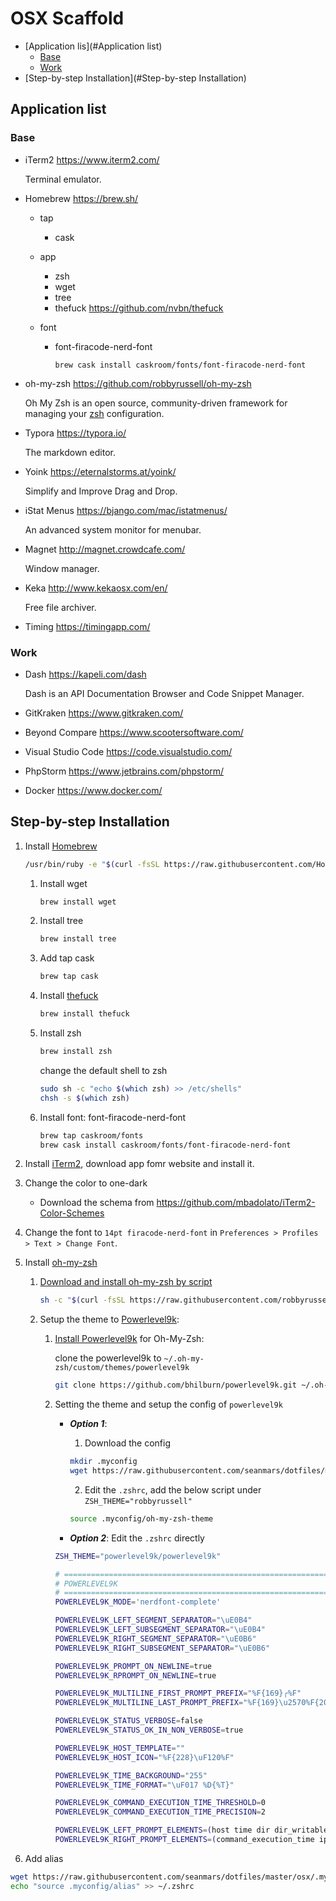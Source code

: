 # OSX Scaffold

- [Application lis](#Application list)
  - [Base](#Base)
  - [Work](#Work)
- [Step-by-step Installation](#Step-by-step Installation)



## Application list

### Base

- iTerm2 https://www.iterm2.com/

  Terminal emulator.

- Homebrew https://brew.sh/

  - tap

    - cask

  - app

     - zsh
     - wget
     - tree
     - thefuck https://github.com/nvbn/thefuck

  - font

     - font-firacode-nerd-font

        `brew cask install caskroom/fonts/font-firacode-nerd-font`

- oh-my-zsh https://github.com/robbyrussell/oh-my-zsh

   Oh My Zsh is an open source, community-driven framework for managing your [zsh](http://www.zsh.org/) configuration.

- Typora https://typora.io/

  The markdown editor.

- Yoink https://eternalstorms.at/yoink/

  Simplify and Improve Drag and Drop.

- iStat Menus https://bjango.com/mac/istatmenus/

  An advanced system monitor for menubar.

- Magnet http://magnet.crowdcafe.com/

  Window manager.

- Keka http://www.kekaosx.com/en/

   Free file archiver.

- Timing https://timingapp.com/

### Work

- Dash https://kapeli.com/dash

  Dash is an API Documentation Browser and Code Snippet Manager.

- GitKraken https://www.gitkraken.com/

- Beyond Compare https://www.scootersoftware.com/

- Visual Studio Code https://code.visualstudio.com/

- PhpStorm https://www.jetbrains.com/phpstorm/

- Docker https://www.docker.com/



## Step-by-step Installation

1. Install [Homebrew](https://brew.sh/)

   ```bash
   /usr/bin/ruby -e "$(curl -fsSL https://raw.githubusercontent.com/Homebrew/install/master/install)"
   ```

   1. Install wget

      ```bash
      brew install wget
      ```

   2. Install tree

      ```bash
      brew install tree
      ```

   3. Add tap cask

      ```bash
      brew tap cask
      ```

   4. Install [thefuck](https://github.com/nvbn/thefuck)

      ```bash
      brew install thefuck
      ```

   5. Install zsh

      ```bash
      brew install zsh
      ```

      change the default shell to zsh

      ```bash
      sudo sh -c "echo $(which zsh) >> /etc/shells"
      chsh -s $(which zsh)
      ```

   6. Install font: font-firacode-nerd-font

      ```bash
      brew tap caskroom/fonts
      brew cask install caskroom/fonts/font-firacode-nerd-font
      ```

2. Install [iTerm2](https://www.iterm2.com/), download app fomr website and install it.

3. Change the color to one-dark

   - Download the schema from https://github.com/mbadolato/iTerm2-Color-Schemes

4. Change the font to `14pt firacode-nerd-font` in `Preferences > Profiles > Text > Change Font`.

5. Install [oh-my-zsh](https://github.com/robbyrussell/oh-my-zsh)

   1. [Download and install oh-my-zsh by script](https://github.com/robbyrussell/oh-my-zsh#via-curl)

      ```bash
      sh -c "$(curl -fsSL https://raw.githubusercontent.com/robbyrussell/oh-my-zsh/master/tools/install.sh)"
      ```

   2. Setup the theme to [Powerlevel9k](https://github.com/bhilburn/powerlevel9k):
      1. [Install Powerlevel9k](https://github.com/bhilburn/powerlevel9k/wiki/Install-Instructions#option-2-install-for-oh-my-zsh) for Oh-My-Zsh:

         clone the powerlevel9k to `~/.oh-my-zsh/custom/themes/powerlevel9k`

         ```bash
         git clone https://github.com/bhilburn/powerlevel9k.git ~/.oh-my-zsh/custom/themes/powerlevel9k
         ```


      2. Setting the theme and setup the config of `powerlevel9k`
         - ***Option 1***: 
             1. Download the config
             ```bash
             mkdir .myconfig
             wget https://raw.githubusercontent.com/seanmars/dotfiles/master/osx/.myconfig/oh-my-zsh-theme -O .myconfig/oh-my-zsh-theme
             ```

             2. Edit the `.zshrc`, add the below script under `ZSH_THEME="robbyrussell"`

             ```bash
             source .myconfig/oh-my-zsh-theme
             ```


         - ***Option 2***: Edit the `.zshrc` directly

         ```bash
         ZSH_THEME="powerlevel9k/powerlevel9k"

         # =============================================================================
         # POWERLEVEL9K
         # =============================================================================
         POWERLEVEL9K_MODE='nerdfont-complete'

         POWERLEVEL9K_LEFT_SEGMENT_SEPARATOR="\uE0B4"
         POWERLEVEL9K_LEFT_SUBSEGMENT_SEPARATOR="\uE0B4"
         POWERLEVEL9K_RIGHT_SEGMENT_SEPARATOR="\uE0B6"
         POWERLEVEL9K_RIGHT_SUBSEGMENT_SEPARATOR="\uE0B6"

         POWERLEVEL9K_PROMPT_ON_NEWLINE=true
         POWERLEVEL9K_RPROMPT_ON_NEWLINE=true

         POWERLEVEL9K_MULTILINE_FIRST_PROMPT_PREFIX="%F{169}╭%F"
         POWERLEVEL9K_MULTILINE_LAST_PROMPT_PREFIX="%F{169}\u2570%F{208}\uF460%F{220}\uF460%F{231}\uF460%f "

         POWERLEVEL9K_STATUS_VERBOSE=false
         POWERLEVEL9K_STATUS_OK_IN_NON_VERBOSE=true

         POWERLEVEL9K_HOST_TEMPLATE=""
         POWERLEVEL9K_HOST_ICON="%F{228}\uF120%F"

         POWERLEVEL9K_TIME_BACKGROUND="255"
         POWERLEVEL9K_TIME_FORMAT="\uF017 %D{%T}"

         POWERLEVEL9K_COMMAND_EXECUTION_TIME_THRESHOLD=0
         POWERLEVEL9K_COMMAND_EXECUTION_TIME_PRECISION=2

         POWERLEVEL9K_LEFT_PROMPT_ELEMENTS=(host time dir dir_writable vcs status)
         POWERLEVEL9K_RIGHT_PROMPT_ELEMENTS=(command_execution_time ip)
         ```

6. Add alias


```bash
wget https://raw.githubusercontent.com/seanmars/dotfiles/master/osx/.myconfig/alias -O .myconfig/alias
echo "source .myconfig/alias" >> ~/.zshrc
```
